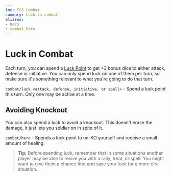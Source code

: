 ```yaml
---
toc: FS3 Combat
summary: Luck in combat.
aliases:
- hero
- combat_hero
---
```

# Luck in Combat

Each turn, you can spend a [Luck Point](/help/luck) to get +3 bonus dice to either attack, defense or initiative.  You can only spend luck on one of them per turn, so make sure it's something relevant to what you're going to do that turn.

`combat/luck <attack, defense, initiative, or spell>` - Spend a luck point this turn. Only one may be active at a time.

## Avoiding Knockout

You can also spend a luck to avoid a knockout.  This doesn't erase the damage, it just lets you soldier on in spite of it.

`combat/hero` - Spends a luck point to un-KO yourself and receive a small amount of healing.

> **Tip:** Before spending luck, remember that in some situations another player may be able to revive you with a rally, treat, or spell.  You might want to give them a chance first and save your luck for a more dire situation.
